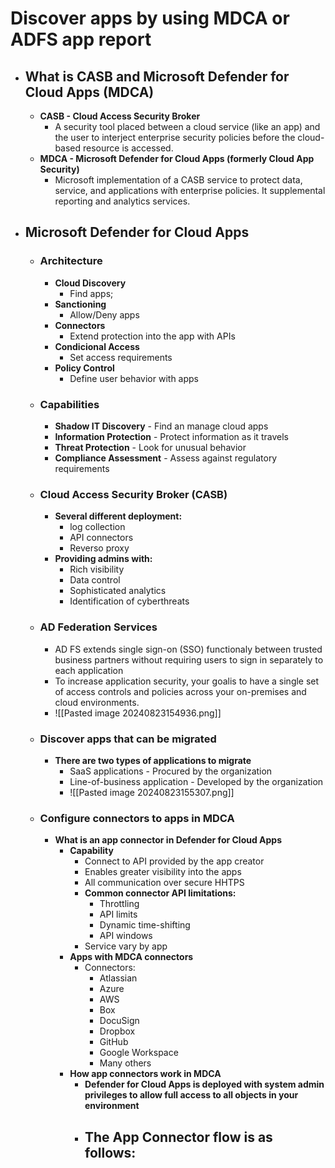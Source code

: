 # Discover apps by using MDCA or ADFS app report
- ## What is CASB and Microsoft Defender for Cloud Apps (MDCA)
	- **CASB - Cloud Access Security Broker**
		- A security tool placed between a cloud service (like an app) and the user to interject enterprise security policies before the cloud-based resource is accessed.
	- **MDCA - Microsoft Defender for Cloud Apps (formerly Cloud App Security)**
		- Microsoft implementation of a CASB service to protect data, service, and applications wíth enterprise policies. It supplemental reporting and analytics services.
- ## Microsoft Defender for Cloud Apps 
	- ### Architecture
		- **Cloud Discovery**
			- Find apps;
		- **Sanctioning**
			- Allow/Deny apps
		- **Connectors**
			- Extend protection into the app with APIs
		- **Condicional Access**
			- Set access requirements
		- **Policy Control**
			- Define user behavior with apps
	- ### Capabilities
		- **Shadow IT Discovery** - Find an manage cloud apps
		- **Information Protection** - Protect information as it travels
		- **Threat Protection** - Look for unusual behavior
		- **Compliance Assessment** - Assess against regulatory requirements
	- ### Cloud Access Security Broker (CASB)
		- **Several different deployment:**
			- log collection
			- API connectors
			- Reverso proxy 
		- **Providing admins with:**
			- Rich visibility
			- Data control
			- Sophisticated analytics
			- Identification of cyberthreats
	- ### AD Federation Services
		- AD FS extends single sign-on (SSO) functionaly between trusted business partners without requiring users to sign in separately to each application
		- To increase application security, your goalis to have a single set of access controls and policies across your on-premises and cloud environments.
		- ![[Pasted image 20240823154936.png]]
	- ### Discover apps that can be migrated
		- **There are two types of applications to migrate**
			- SaaS applications - Procured by the organization
			- Line-of-business application - Developed by the organization
			- ![[Pasted image 20240823155307.png]]
	- ### Configure connectors to apps in MDCA
		- **What is an app connector in Defender for Cloud Apps**
			- **Capability**
				- Connect to API provided by the app creator
				- Enables greater visibility into the apps
				- All communication over secure HHTPS
				- **Common connector API limitations:**
					- Throttling
					- API limits
					- Dynamic time-shifting
					- API windows
				- Service vary by app
			- **Apps with MDCA connectors**
				- Connectors:
					- Atlassian
					- Azure
					- AWS
					- Box
					- DocuSign
					- Dropbox
					- GitHub
					- Google Workspace
					- Many others
			- **How app connectors work in MDCA**
				- **Defender for Cloud Apps is deployed with system admin privileges to allow full access to all objects in your environment**
				- The App Connector flow is as follows:
					- 